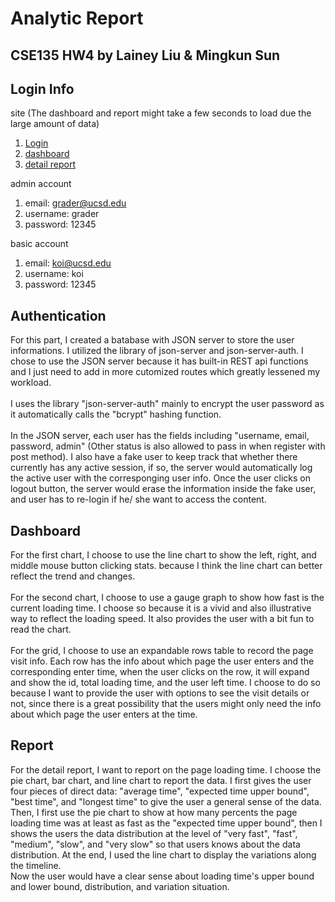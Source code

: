 # Analytic Report

## CSE135 HW4 by Lainey Liu & Mingkun Sun

## Login Info
site (The dashboard and report might take a few seconds to load due the large amount of data)
1. [Login](http://reporting.koimango.com/login)
2. [dashboard](http://reporting.koimango.com) 
3. [detail report](http://reporting.koimango.com/detail)<br>

admin account
1. email: grader@ucsd.edu
2. username: grader
3. password: 12345

basic account
1. email: koi@ucsd.edu
2. username: koi
3. password: 12345

## Authentication
For this part, I created a batabase with JSON server to store the user informations. I utilized the library of json-server and json-server-auth. I chose to use the JSON server because it has built-in REST api functions and I just need to add in more cutomized routes which greatly lessened my workload. <br>
<br>
I uses the library "json-server-auth" mainly to encrypt the user password as it automatically calls the "bcrypt" hashing function. <br>
<br>
In the JSON server, each user has the fields including "username, email, password, admin" (Other status is also allowed to pass in when register with post method). I also have a fake user to keep track that whether there currently has any active session, if so, the server would automatically log the active user with the corresponging user info. Once the user clicks on logout button, the server would erase the information inside the fake user, and user has to re-login if he/ she want to access the content.

## Dashboard
For the first chart, I choose to use the line chart to show the left, right, and middle mouse button clicking stats. because I think the line chart can better reflect the trend and changes. <br>
<br>
For the second chart, I choose to use a gauge graph to show how fast is the current loading time. I choose so because it is a vivid and also illustrative way to reflect the loading speed. It also provides the user with a bit fun to read the chart. <br>
<br>
For the grid, I choose to use an expandable rows table to record the page visit info. Each row has the info about which page the user enters and the corresponding enter time, when the user clicks on the row, it will expand and show the id, total loading time, and the user left time. I choose to do so because I want to provide the user with options to see the visit details or not, since there is a great possibility that the users might only need the info about which page the user enters at the time.

## Report
For the detail report, I want to report on the page loading time. I choose the pie chart, bar chart, and line chart to report the data. I first gives the user four pieces of direct data: "average time", "expected time upper bound", "best time", and "longest time" to give the user a general sense of the data. Then, I first use the pie chart to show at how many percents the page loading time was at least as fast as the "expected time upper bound", then I shows the users the data distribution at the level of "very fast", "fast", "medium", "slow", and "very slow" so that users knows about the data distribution. At the end, I used the line chart to display the variations along the timeline. <br>
Now the user would have a clear sense about loading time's upper bound and lower bound, distribution, and variation situation.